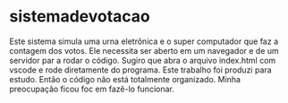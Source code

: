 # sistemadevotacao
Este sistema simula uma urna eletrônica e o super computador que faz a contagem dos votos.
Ele  necessita ser aberto em um navegador e de um servidor par a rodar o código.
Sugiro que abra o arquivo  index.html com vscode e rode diretamente do programa. 
Este trabalho foi produzi para estudo. Então o código não está totalmente organizado. Minha preocupação ficou foc em fazê-lo funcionar. 
